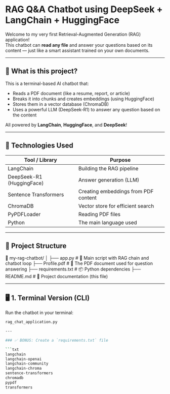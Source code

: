 # RAG Q&A Chatbot using DeepSeek + LangChain + HuggingFace

Welcome to my very first Retrieval-Augmented Generation (RAG) application!  
This chatbot can **read any file** and answer your questions based on its content — just like a smart assistant trained on your own documents.

---

## 🚀 What is this project?

This is a terminal-based AI chatbot that:
- Reads a PDF document (like a resume, report, or article)
- Breaks it into chunks and creates embeddings (using HuggingFace)
- Stores them in a vector database (ChromaDB)
- Uses a powerful LLM (DeepSeek-R1) to answer any question based on the content

All powered by **LangChain**, **HuggingFace**, and **DeepSeek**!

---

## 🧠 Technologies Used

| Tool / Library           | Purpose                                   |
|--------------------------|-------------------------------------------|
| LangChain                | Building the RAG pipeline                 |
| DeepSeek-R1 (HuggingFace)| Answer generation (LLM)                   |
| Sentence Transformers    | Creating embeddings from PDF content      |
| ChromaDB                 | Vector store for efficient search         |
| PyPDFLoader              | Reading PDF files                         |
| Python                   | The main language used                    |

---

## 📁 Project Structure
📁 my-rag-chatbot/
│
├── app.py                      # 🧠 Main script with RAG chain and chatbot loop
├── Profile.pdf                 # 📄 The PDF document used for question answering
├── requirements.txt            # 📦 Python dependencies
├── README.md                   # 📘 Project documentation (this file)



---

## 🖥️ 1. Terminal Version (CLI)

Run the chatbot in your terminal:

```bash
rag_chat_application.py

---

### ✅ BONUS: Create a `requirements.txt` file

```txt
langchain
langchain-openai
langchain-community
langchain-chroma
sentence-transformers
chromadb
pypdf
transformers
